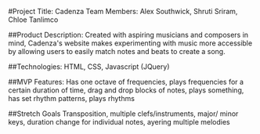 #Project Title: Cadenza
Team Members: Alex Southwick, Shruti Sriram, Chloe Tanlimco

##Product Description:
Created with aspiring musicians and composers in mind, Cadenza's website makes experimenting with music more accessible by allowing users to easily match notes and beats to create a song. 

##Technologies:
HTML, CSS, Javascript (JQuery)

##MVP Features:
Has one octave of frequencies, plays frequencies for a certain duration of time, drag and drop blocks of notes, plays something, has set rhythm patterns, plays rhythms

##Stretch Goals
Transposition, multiple clefs/instruments, major/ minor keys, duration change for individual notes, ayering multiple melodies

